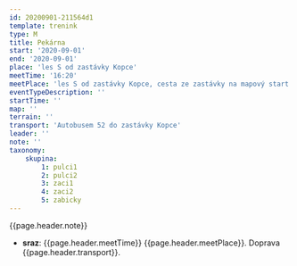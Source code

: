 ```yaml
---
id: 20200901-211564d1
template: trenink
type: M
title: Pekárna
start: '2020-09-01'
end: '2020-09-01'
place: 'les S od zastávky Kopce'
meetTime: '16:20'
meetPlace: 'les S od zastávky Kopce, cesta ze zastávky na mapový start bude vyfáborkována'
eventTypeDescription: ''
startTime: ''
map: ''
terrain: ''
transport: 'Autobusem 52 do zastávky Kopce'
leader: ''
note: ''
taxonomy:
    skupina:
        1: pulci1
        2: pulci2
        3: zaci1
        4: zaci2
        5: zabicky
---
```


{{page.header.note}}
* **sraz**: {{page.header.meetTime}} {{page.header.meetPlace}}. Doprava {{page.header.transport}}.
